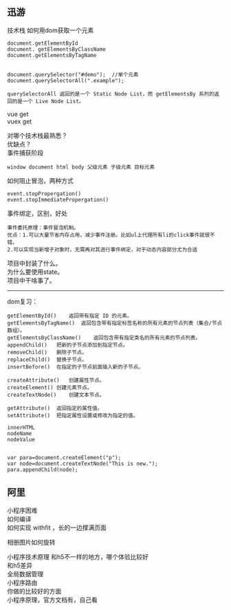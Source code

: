 ## 迅游

技术栈	
如何用dom获取一个元素	
	
	document.getElementById
	document. getElementsByClassName
	document.getElementsByTagName
	
	
	document.querySelector("#demo");  //单个元素
	document.querySelectorAll(".example");
	
	querySelectorAll 返回的是一个 Static Node List，而 getElementsBy 系列的返回的是一个 Live Node List。
	
vue get		
vuex get	

对哪个技术栈最熟悉？		
优缺点？	
事件捕获阶段	
	
	window document html body 父级元素 子级元素 目标元素
如何阻止冒泡，两种方式	
	
	event.stopPropergation()
	event.stopImmediatePropergation()

事件绑定，区别，好处	
	
	事件委托原理：事件冒泡机制。
	优点：1.可以大量节省内存占用，减少事件注册。比如ul上代理所有li的click事件就很不错。
	2.可以实现当新增子对象时，无需再对其进行事件绑定，对于动态内容部分尤为合适
		


项目中封装了什么。	
为什么要使用state。	
项目中干啥事了。	


<hr>


dom复习：	

```
getElementById()	返回带有指定 ID 的元素。	
getElementsByTagName()	返回包含带有指定标签名称的所有元素的节点列表（集合/节点数组）。	
getElementsByClassName()	返回包含带有指定类名的所有元素的节点列表。	
appendChild()	把新的子节点添加到指定节点。	
removeChild()	删除子节点。	
replaceChild()	替换子节点。	
insertBefore()	在指定的子节点前面插入新的子节点。

createAttribute()	创建属性节点。		
createElement()	创建元素节点。		
createTextNode()	创建文本节点。		

getAttribute()	返回指定的属性值。	
setAttribute()  把指定属性设置或修改为指定的值。	

innerHTML	
nodeName	
nodeValue	


var para=document.createElement("p");
var node=document.createTextNode("This is new.");
para.appendChild(node);
```


## 阿里

小程序困难  
如何编译  
如何实现 withfit  ，长的一边撑满页面

相册图片如何旋转


小程序技术原理	
和h5不一样的地方，哪个体验比较好	
和h5差异	
全局数据管理	
小程序路由	
你做的比较好的方面	
小程序原理，官方文档有，自己看	









